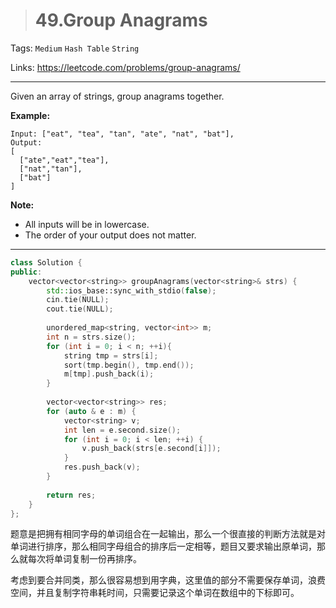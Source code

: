 > # 49.Group Anagrams

Tags: `Medium` `Hash Table` `String`

Links: <https://leetcode.com/problems/group-anagrams/>

-----

Given an array of strings, group anagrams together.

**Example:**

```
Input: ["eat", "tea", "tan", "ate", "nat", "bat"],
Output:
[
  ["ate","eat","tea"],
  ["nat","tan"],
  ["bat"]
]
```

**Note:**

- All inputs will be in lowercase.
- The order of your output does not matter.

------

```c++
class Solution {
public:
    vector<vector<string>> groupAnagrams(vector<string>& strs) {
        std::ios_base::sync_with_stdio(false);
        cin.tie(NULL);
        cout.tie(NULL);
        
        unordered_map<string, vector<int>> m;
        int n = strs.size();
        for (int i = 0; i < n; ++i){
            string tmp = strs[i];
            sort(tmp.begin(), tmp.end());
            m[tmp].push_back(i);
        }
        
        vector<vector<string>> res;
        for (auto & e : m) {
            vector<string> v;
            int len = e.second.size();
            for (int i = 0; i < len; ++i) {
                v.push_back(strs[e.second[i]]);
            }
            res.push_back(v);
        }
        
        return res;
    }
};
```

题意是把拥有相同字母的单词组合在一起输出，那么一个很直接的判断方法就是对单词进行排序，那么相同字母组合的排序后一定相等，题目又要求输出原单词，那么就每次将单词复制一份再排序。

考虑到要合并同类，那么很容易想到用字典，这里值的部分不需要保存单词，浪费空间，并且复制字符串耗时间，只需要记录这个单词在数组中的下标即可。

